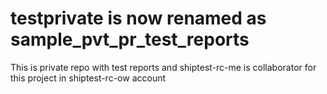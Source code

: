 # testprivate is now renamed as sample_pvt_pr_test_reports
This is private repo with test reports and shiptest-rc-me is collaborator for this project in shiptest-rc-ow account
